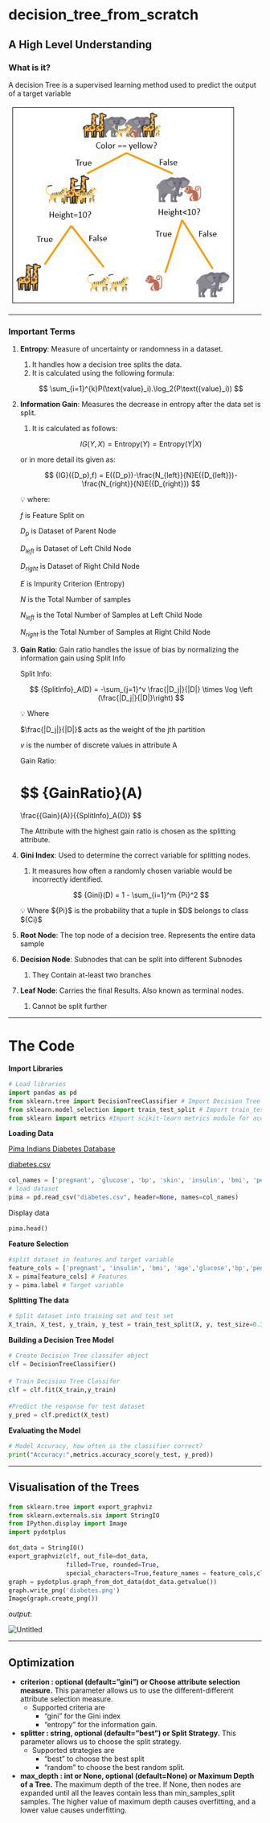 # decision_tree_from_scratch

## A High Level Understanding

### What is it?

A decision Tree is a supervised learning method used to predict the output of a target variable

![decision-tree.jpg](decision-tree.jpg)

---

### Important Terms

1. **Entropy**: Measure of uncertainty or randomness in a dataset. 
    1. It handles how a decision tree splits the data. 
    2. It is calculated using the following formula:
    
    $$
    \sum_{i=1}^{k}P(\text{value}_i).\log_2(P\text({value}_i))
    $$
    
2. **Information Gain**: Measures the decrease in entropy after the data set is split. 
    1. It is calculated as follows:
    
    $$
    {IG}(Y,X)=\text{Entropy}(Y)=\text{Entropy}(Y|X)
    $$
    
    or in more detail its given as:
    
    $$
    {IG}({D_p},f) = E({D_p})-\frac{N_{left}}{N}E({D_{left}})-\frac{N_{right}}{N}E({D_{right}})
    $$
    
    <aside>
    💡 where:
    
    $f$         is Feature Split on
    
    ${D_p}$      is Dataset of Parent Node
    
    ${D_{left}}$  is Dataset of Left Child Node
    
    ${D_{right}}$ is Dataset of Right Child Node
    
    $E$         is Impurity Criterion (Entropy)
    
    $N$         is the Total Number of samples
    
    $N_{left}$    is the Total Number of Samples at Left Child Node
    
    $N_{right}$  is the Total Number of Samples at Right Child Node
    
    </aside>
    
3. **Gain Ratio**: Gain ratio handles the issue of bias by normalizing the information gain using Split Info
    
    Split Info:
    
    $$
    {SplitInfo}_A(D) = -\sum_{j=1}^v \frac{|D_j|}{|D|} \times \log \left (\frac{|D_j|}{|D|}\right)
    $$
    
    <aside>
    💡 Where
    
    $\frac{|D_j|}{|D|}$    acts as the weight of the jth partition
    
    $v$       is the number of discrete values in attribute A
    
    </aside>
    
    Gain Ratio:
    
    $$
    {GainRatio}(A)
    =
    \frac{{Gain}(A)}{{SplitInfo}_A(D)}
    $$
    
    The Attribute with the highest gain ratio is chosen as the splitting attribute.
    
4. **Gini Index**: Used to determine the correct variable for splitting nodes. 
    1. It measures how often a randomly chosen variable would be incorrectly identified. 
    
    $$
    {Gini}(D) = 1 - \sum_{i=1}^m {Pi}^2
    $$
    
    <aside>
    💡 Where
    ${Pi}$ is the probability that a tuple in $D$ belongs to class ${Ci}$
    
    </aside>
    
5. **Root Node**: The top node of a decision tree. Represents the entire data sample
6. **Decision Node**: Subnodes that can be split into different Subnodes
    1. They Contain at-least two branches
7. **Leaf Node**: Carries the final Results. Also known as terminal nodes. 
    1. Cannot be split further

---

# The Code

**Import Libraries**

```python
# Load libraries
import pandas as pd
from sklearn.tree import DecisionTreeClassifier # Import Decision Tree Classifier
from sklearn.model_selection import train_test_split # Import train_test_split function
from sklearn import metrics #Import scikit-learn metrics module for accuracy calculation
```

**Loading Data**

[Pima Indians Diabetes Database](https://www.kaggle.com/datasets/uciml/pima-indians-diabetes-database?resource=download)

[diabetes.csv](https://prod-files-secure.s3.us-west-2.amazonaws.com/b2d0552a-437e-4bb3-8904-b3b588bb0ac2/282e1ff5-1ff5-4bc2-9e44-5d42c47c4444/diabetes.csv)

```python
col_names = ['pregnant', 'glucose', 'bp', 'skin', 'insulin', 'bmi', 'pedigree', 'age', 'label']
# load dataset
pima = pd.read_csv("diabetes.csv", header=None, names=col_names)
```

Display data

```python
pima.head()
```

**Feature Selection**

```python
#split dataset in features and target variable
feature_cols = ['pregnant', 'insulin', 'bmi', 'age','glucose','bp','pedigree']
X = pima[feature_cols] # Features
y = pima.label # Target variable
```

**Splitting The data**

```python
# Split dataset into training set and test set
X_train, X_test, y_train, y_test = train_test_split(X, y, test_size=0.3, random_state=1) # 70% training and 30% test
```

**Building a Decision Tree Model**

```python
# Create Decision Tree classifer object
clf = DecisionTreeClassifier()

# Train Decision Tree Classifer
clf = clf.fit(X_train,y_train)

#Predict the response for test dataset
y_pred = clf.predict(X_test)
```

**Evaluating the Model**

```python
# Model Accuracy, how often is the classifier correct?
print("Accuracy:",metrics.accuracy_score(y_test, y_pred))
```

---

## Visualisation of the Trees

```python
from sklearn.tree import export_graphviz
from sklearn.externals.six import StringIO  
from IPython.display import Image  
import pydotplus
```

```python
dot_data = StringIO()
export_graphviz(clf, out_file=dot_data,  
                filled=True, rounded=True,
                special_characters=True,feature_names = feature_cols,class_names=['0','1'])
graph = pydotplus.graph_from_dot_data(dot_data.getvalue())  
graph.write_png('diabetes.png')
Image(graph.create_png())
```

$output:$

![Untitled](https://prod-files-secure.s3.us-west-2.amazonaws.com/b2d0552a-437e-4bb3-8904-b3b588bb0ac2/d7967c7c-5e65-4128-8509-4de54b6b575d/Untitled.png)

---

## Optimization

- **criterion : optional (default=”gini”) or Choose attribute selection measure.** This parameter allows us to use the different-different attribute selection measure.
    - Supported criteria are
        - “gini” for the Gini index
        - “entropy” for the information gain.
- **splitter : string, optional (default=”best”) or Split Strategy.** This parameter allows us to choose the split strategy.
    - Supported strategies are
        - “best” to choose the best split
        - “random” to choose the best random split.
- **max_depth : int or None, optional (default=None) or Maximum Depth of a Tree.** The maximum depth of the tree. If None, then nodes are expanded until all the leaves contain less than min_samples_split samples. The higher value of maximum depth causes overfitting, and a lower value causes underfitting.